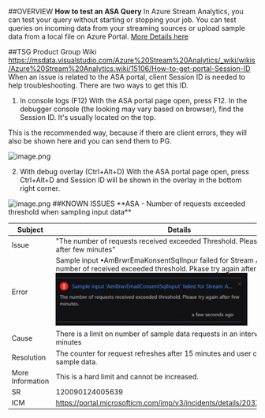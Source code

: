##OVERVIEW
**How to test an ASA Query**
In Azure Stream Analytics, you can test your query without starting or stopping your job. You can test queries on incoming data from your streaming sources or upload sample data from a local file on Azure Portal. [More Details here](https://docs.microsoft.com/en-us/azure/stream-analytics/stream-analytics-test-query)

##TSG Product Group Wiki
https://msdata.visualstudio.com/Azure%20Stream%20Analytics/_wiki/wikis/Azure%20Stream%20Analytics.wiki/15106/How-to-get-portal-Session-ID
When an issue is related to the ASA portal, client Session ID is needed to help troubleshooting. There are two ways to get this ID.

1. In console logs (F12)
With the ASA portal page open, press F12. In the debugger console (the looking may vary based on browser), find the Session ID. It's usually located on the top.

This is the recommended way, because if there are client errors, they will also be shown here and you can send them to PG.

<IMG  src="https://msdata.visualstudio.com/ccb98983-f35b-411a-a9e2-e30b2114eff5/_apis/git/repositories/bcadf608-5057-404f-9c71-a6dc444e09b7/Items?path=%2F.attachments%2Fimage-a0c4dc1c-ea43-4187-849c-f92e930b6dad.png&amp;download=false&amp;resolveLfs=true&amp;%24format=octetStream&amp;api-version=5.0-preview.1&amp;sanitize=true&amp;versionDescriptor.version=wikiMaster"  alt="image.png"/>

2. With debug overlay (Ctrl+Alt+D)
With the ASA portal page open, press Ctrl+Alt+D and Session ID will be shown in the overlay in the bottom right corner.
<IMG  src="https://msdata.visualstudio.com/ccb98983-f35b-411a-a9e2-e30b2114eff5/_apis/git/repositories/bcadf608-5057-404f-9c71-a6dc444e09b7/Items?path=%2F.attachments%2Fimage-8e5aa629-b1d8-4873-abe9-67869fab179f.png&amp;download=false&amp;resolveLfs=true&amp;%24format=octetStream&amp;api-version=5.0-preview.1&amp;sanitize=true&amp;versionDescriptor.version=wikiMaster"  alt="image.png"/>
##KNOWN ISSUES
**ASA - Number of requests exceeded threshold when sampling input data**
 

 

|Subject|Details|
|--|--|
|  Issue| "The number of requests received exceeded Threshold. Please try again after few minutes" |
| Error |  Sample input •AmBrwrEmaKonsentSqIlnpur failed for Stream A..The number of received exceeded threshold. Pkase try again after few ![image.png](/.attachments/image-b4c8a5f8-aa40-4537-80d6-90e6d7e233fc.png) |
| Cause |There is a limit on number of sample data requests in an interval of 15 minutes   |
| Resolution | The counter for request refreshes after 15 minutes and user can run sample data.  |
|  More Information| This is a hard limit and cannot be increased.  |
| SR | 120090124005639  |
| ICM |https://portal.microsofticm.com/imp/v3/incidents/details/203783276/home |



